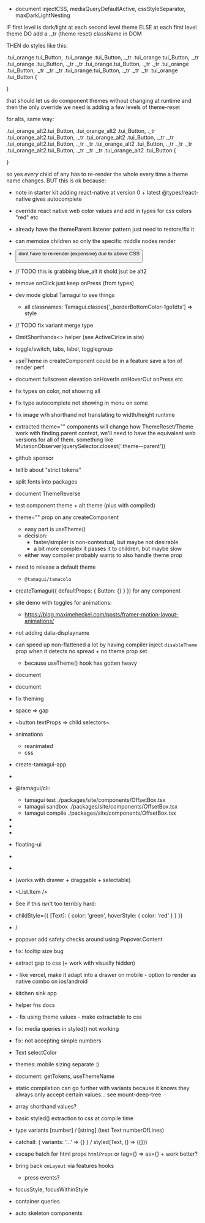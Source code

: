 - document injectCSS, mediaQueryDefaultActive, cssStyleSeparator, maxDarkLightNesting

IF first level is dark/light
  at each second level theme
ELSE
  at each first level theme
DO
  add a ._tr (theme reset) className in DOM

THEN do styles like this:

.tui_orange.tui_Button,
.tui_orange .tui_Button,
._tr .tui_orange.tui_Button,
._tr .tui_orange .tui_Button,
._tr ._tr .tui_orange.tui_Button,
._tr ._tr .tui_orange .tui_Button,
._tr ._tr ._tr .tui_orange.tui_Button,
._tr ._tr ._tr .tui_orange .tui_Button {

}

that should let us do component themes without changing at runtime and then the only override we need is adding a few levels of theme-reset

for alts, same way:

.tui_orange_alt2.tui_Button,
.tui_orange_alt2 .tui_Button,
._tr .tui_orange_alt2.tui_Button,
._tr .tui_orange_alt2 .tui_Button,
._tr ._tr .tui_orange_alt2.tui_Button,
._tr ._tr .tui_orange_alt2 .tui_Button,
._tr ._tr ._tr .tui_orange_alt2.tui_Button,
._tr ._tr ._tr .tui_orange_alt2 .tui_Button {

}

so yes *every* child <Theme /> of any <Theme /> has to re-render the whole every time a theme name changes. BUT this is ok because:

- note in starter kit adding react-native at version 0 + latest @types/react-native gives autocomplete

- override react native web color values and add in types for css colors "red" etc

- already have the themeParent.listener pattern just need to restore/fix it
- can memoize <Theme /> children so only the specific middle nodes render
- <Button /> dont have to re-render (expensive) due to above CSS


- // TODO this is grabbing blue_alt it shold jsut be alt2
- remove onClick just keep onPress (from types)
- dev mode global Tamagui to see things
  - all classnames: Tamagui.classes['_borderBottomColor-1go1dts'] => style
- // TODO fix variant merge type
- OmitShorthands<> helper (see ActiveCirlce in site)
- toggle/switch, tabs, label, togglegroup
- useTheme in createComponent could be in a feature save a ton of render perf
- document fullscreen elevation onHoverIn onHoverOut onPress etc
- fix types on color, not showing all
- fix type autocomplete not showing in menu on some
- fix image w/h shorthand not translating to width/height runtime
- extracted theme="" components will change how ThemeReset/Theme work with finding parent context, we'll need to have the equivalent web versions for all of them. something like MutationObserver(querySelector.closest('.theme--parent'))
- github sponsor
- tell b about "strict tokens"
- split fonts into packages
- document ThemeReverse

- test component theme + alt theme (plus with compiled)

- theme="" prop on any createComponent
  - easy part is useTheme()
  - decision:
    - faster/simpler is non-contextual, but maybe not desirable
    - a bit more complex it passes it to children, but maybe slow
  - either way compiler probably wants to also handle theme prop

- need to release a default theme
  - `@tamagui/tamacolo`

- createTamagui({ defaultProps: { Button: {} } }) for any component

- site demo with toggles for animations:
  - https://blog.maximeheckel.com/posts/framer-motion-layout-animations/

- not adding data-displayname

- can speed up non-flattened a lot by having compiler inject `disableTheme` prop when it detects no spread + no theme prop set
  - because useTheme() hook has gotten heavy

- document <SizableFrame />
- document <EnsureFlexed />
- fix theming
- space => gap
- ~button textProps => child selectors~

- animations
	- reanimated
	- css

- create-tamagui-app

- <Scale />

- @tamagui/cli: 
  - tamagui test ./packages/site/components/OffsetBox.tsx
  - tamagui sandbox ./packages/site/components/OffsetBox.tsx
  - tamagui compile ./packages/site/components/OffsetBox.tsx

- <Group />
- <Selectable />
- <Draggable />

- floating-ui

- <Menu />
- <MenuDrawer />
- <List /> (works with drawer + draggable + selectable)
- <List.Item />

- See if this isn't too terribly hard:
- childStyle={{
    [Text]: {
      color: 'green',
      hoverStyle: {
        color: 'red'
      }
    }
  }}

- <Checkbox /> / <Switch />
- popover add safety checks around using Popover.Content
- fix: tooltip size bug

- extract gap to css (+ work with visually hidden)

- <Combobox />
  - like vercel, make it adapt into a drawer on mobile
    - option to render as native combo on ios/android

- kitchen sink app
- helper fns docs

- <LinearGradient />
  - fix using theme values
  - make extractable to css

- fix: media queries in styled() not working
- fix: <Paragraph size={} /> not accepting simple numbers

- Text selectColor

- themes: mobile sizing separate :)

- document: getTokens, useThemeName

- static compilation can go further with variants because it knows they always only accept certain values... see mount-deep-tree

- array shorthand values?

- basic styled() extraction to css at compile time

- type variants [number] / [string] (test Text numberOfLines)

- catchall: { variants: '...' => {} } / styled(Text, () => ({}))

- escape hatch for html props `htmlProps` or tag={} => as={} + work better?

- bring back `onLayout` via features hooks
  - press events?

- focusStyle, focusWithinStyle

- container queries

- auto skeleton components
